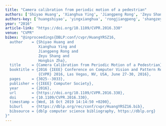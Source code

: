 ```yaml
---
title: "Camera calibration from periodic motion of a pedestrian"
authors: ['Shiyao Huang', 'Xianghua Ying', 'Jiangpeng Rong', 'Zeyu Shang', 'Hongbin Zha']
authors-key: ['huangshiyao', 'yingxianghua', 'rongjiangpeng', 'shangzeyu', 'zhahongbin']
year: "2016"
article-link: "https://doi.org/10.1109/CVPR.2016.330"
venue: "CVPR"
bibex: "@inproceedings{DBLP:conf/cvpr/HuangYRSZ16,
  author    = {Shiyao Huang and
               Xianghua Ying and
               Jiangpeng Rong and
               Zeyu Shang and
               Hongbin Zha},
  title     = {Camera Calibration from Periodic Motion of a Pedestrian},
  booktitle = {2016 {IEEE} Conference on Computer Vision and Pattern Recognition,
               {CVPR} 2016, Las Vegas, NV, USA, June 27-30, 2016},
  pages     = {3025--3033},
  publisher = {{IEEE} Computer Society},
  year      = {2016},
  url       = {https://doi.org/10.1109/CVPR.2016.330},
  doi       = {10.1109/CVPR.2016.330},
  timestamp = {Wed, 16 Oct 2019 14:14:50 +0200},
  biburl    = {https://dblp.org/rec/conf/cvpr/HuangYRSZ16.bib},
  bibsource = {dblp computer science bibliography, https://dblp.org}
}"
---
```

